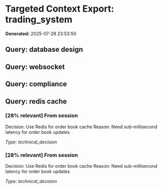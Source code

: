 # Targeted Context Export: trading_system
**Generated:** 2025-07-28 23:53:50

## Query: database design

## Query: websocket

## Query: compliance

## Query: redis cache

### [28% relevant] From session
Decision: Use Redis for order book cache
Reason: Need sub-millisecond latency for order book updates

*Type: technical_decision*

### [28% relevant] From session
Decision: Use Redis for order book cache
Reason: Need sub-millisecond latency for order book updates

*Type: technical_decision*
